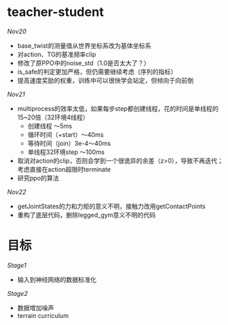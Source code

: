 # teacher-student

_Nov20_
- base_twist的测量值从世界坐标系改为基体坐标系
- 对action、TG的基准频率clip
- 修改了原PPO中的noise_std（1.0是否太大了？）
- is_safe的判定更加严格，但仍需要继续考虑（序列的指标）
- 提高速度奖励的权重，训练中可以很快学会站定，但倾向于向前倒

_Nov21_
- multiprocess的效率太低，如果每步step都创建线程，花的时间是单线程的15~20倍（32环境4线程）
  - 创建线程 ～5ms
  - 循环时间（+start）～40ms
  - 等待时间（join）3e-4～40ms
  - 单线程32环境step ～100ms
- 取消对action的clip，否则会学到一个很诡异的余差（z>0），导致不再迭代；考虑直接在action超限时terminate
- 研究ppo的算法

_Nov22_
- getJointStates的力和力矩的意义不明，接触力改用getContactPoints
- 重构了底层代码，删除legged_gym意义不明的代码


# 目标

_Stage1_
- 输入到神经网络的数据标准化

_Stage2_
- 数据增加噪声
- terrain curriculum
